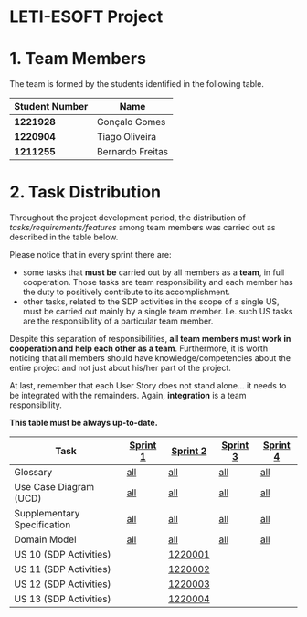 # LETI-ESOFT Project

# 1. Team Members

The team is formed by the students identified in the following table. 

| Student Number	 | Name             |
|-----------------|------------------|
| **1221928**     | Gonçalo Gomes    |
| **1220904**     | Tiago Oliveira   |
| **1211255**     | Bernardo Freitas |


# 2. Task Distribution ###

Throughout the project development period, the distribution of _tasks/requirements/features_ among team members was carried out as described in the table below.

Please notice that in every sprint there are:

- some tasks that **must be** carried out by all members as a **team**, in full cooperation. Those tasks are team responsibility and each member has the duty to positively contribute to its accomplishment.
- other tasks, related to the SDP activities in the scope of a single US, must be carried out mainly by a single team member. I.e. such US tasks are the responsibility of a particular team member.

Despite this separation of responsibilities, **all team members must work in cooperation and help each other as a team**.
Furthermore, it is worth noticing that all members should have knowledge/competencies about the entire project and not just about his/her part of the project.

At last, remember that each User Story does not stand alone... it needs to be integrated with the remainders. Again, **integration** is a team responsibility.

**This table must be always up-to-date.**

| Task                        | [Sprint 1](Sprint1/README.md)               | [Sprint 2](Sprint2/README.md)               | [Sprint 3](Sprint3/README.md)               | [Sprint 4](Sprint4/README.md)               |
|-----------------------------|---------------------------------------------|---------------------------------------------|---------------------------------------------|---------------------------------------------|
| Glossary                    | [all](Sprint1/Global_Artifacts/Glossary.md) | [all](Sprint2/Global_Artifacts/Glossary.md) | [all](Sprint3/Global_Artifacts/Glossary.md) | [all](Sprint4/Global_Artifacts/Glossary.md) |
| Use Case Diagram (UCD)      | [all](Sprint1/Global_Artifacts/UCD.md)      | [all](Sprint2/Global_Artifacts/UCD.md)      | [all](Sprint3/Global_Artifacts/UCD.md)      | [all](Sprint4/Global_Artifacts/UCD.md)      |
| Supplementary Specification | [all](Sprint1/Global_Artifacts/FURPS.md)    | [all](Sprint2/Global_Artifacts/FURPS.md)    | [all](Sprint3/Global_Artifacts/FURPS.md)    | [all](Sprint4/Global_Artifacts/FURPS.md)    |
| Domain Model                | [all](Sprint1/Global_Artifacts/DM.md)       | [all](Sprint2/Global_Artifacts/DM.md)       | [all](Sprint3/Global_Artifacts/DM.md)       | [all](Sprint4/Global_Artifacts/DM.md)       |
| US 10 (SDP Activities)      |                                             | [1220001](Sprint2/US10/US10.md)             |                                             |                                             |
| US 11 (SDP Activities)      |                                             | [1220002](Sprint2/US11/US11.md)             |                                             |                                             |
| US 12 (SDP Activities)      |                                             | [1220003](Sprint2/US12/US12.md)             |                                             |                                             |
| US 13 (SDP Activities)      |                                             | [1220004](Sprint2/US13/US13.md)             |                                             |                                             |


